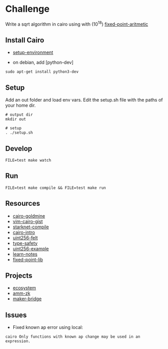 # Challenge

Write a sqrt algorithm in cairo using with $(10^18)$ [fixed-point-aritmetic](https://en.wikipedia.org/wiki/Fixed-point_arithmetic)




## Install Cairo


* [setup-environment](https://www.cairo-lang.org/docs/quickstart.html#)

- on debian, add [python-dev]
```
sudo apt-get install python3-dev
```


## Setup

Add an out folder and load env vars. Edit the setup.sh file with the paths of your home dir.

```
# output dir
mkdir out

# setup
. ./setup.sh
```

## Develop

```
FILE=test make watch
```

## Run

```
FILE=test make compile && FILE=test make run
```

## Resources


* [cairo-goldmine](https://github.com/beautyisourbusiness/cairo-goldmine)
* [vim-cairo-gist](https://gist.github.com/amanusk/f73dee988829110ad557c8cba89e4652)
* [starknet-compile](https://www.cairo-lang.org/docs/hello_starknet/intro.html)
* [cairo-intro](https://chainstack.com/starknet-cairo-developer-introduction-part-2/)
* [uint256-felt](https://mirror.xyz/0x845605C411132BAA06024a521a85B653F3C802dF/wfUO8KSz2IAt8yg4oslsc1HDsJqMJ6HpQAukhjwZUUU)
* [type-safety](https://ctrlc03.github.io/#type-safety)
* [uint256-example](https://medium.com/starkware/cairo-1-0-aa96eefb19a0)
* [learn-notes](https://hackmd.io/@RoboTeddy/BJZFu56wF)
* [fixed-point-lib](https://github.com/influenceth/cairo-math-64x61/blob/master/contracts/cairo_math_64x61/math64x61.cairo)


## Projects

* [ecosystem](https://www.starknet-ecosystem.com/en)
* [amm-zk](https://github.com/10k-swap/10k_swap-contracts)
* [maker-bridge](https://github.com/makerdao/starknet-dai-bridge)


## Issues


* Fixed known ap error using local:

```
cairo Only functions with known ap change may be used in an expression.
```
